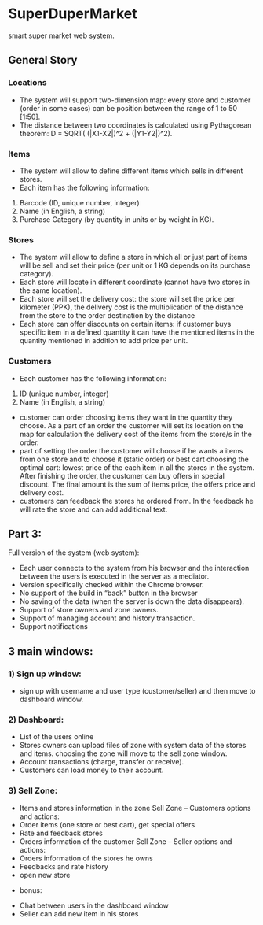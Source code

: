 # SuperDuperMarket
smart super market web system.


## General Story
### Locations
- The system will support two-dimension map: every store and customer (order in some cases) can be position between the range of 1 to 50 [1:50].
- The distance between two coordinates is calculated using Pythagorean theorem: D = SQRT( (|X1-X2|)^2 + (|Y1-Y2|)^2).
### Items
- The system will allow to define different items which sells in different stores.
- Each item has the following information:
1) Barcode (ID, unique number, integer)
2) Name (in English, a string)
3) Purchase Category (by quantity in units or by weight in KG).
### Stores
- The system will allow to define a store in which all or just part of items will be sell and set their price (per unit or 1 KG depends on its purchase category).
- Each store will locate in different coordinate (cannot have two stores in the same location).
- Each store will set the delivery cost: the store will set the price per kilometer (PPK), the delivery cost is the multiplication of the distance from the store to the order destination by the distance
- Each store can offer discounts on certain items: if customer buys specific item in a defined quantity it can have the mentioned items in the quantity mentioned in addition to add price per unit.
### Customers
- Each customer has the following information:
1) ID (unique number, integer)
2) Name (in English, a string)
- customer can order choosing items they want in the quantity they choose. As a part of an order the customer will set its location on the map for calculation the delivery cost of the items from the store/s in the order.
- part of setting the order the customer will choose if he wants a items from one store and to choose it (static order) or best cart choosing the optimal cart: lowest price of the each item in all the stores in the system. After finishing the order, the customer can buy offers in special discount. The final amount is the sum of  items price, the offers price and delivery cost.
- customers can feedback the stores he ordered from. In the feedback he will rate the store and can add additional text.

## Part 3:
Full version of the system (web system):
- Each user connects to the system from his browser and the interaction between the users is executed in the server as a mediator.
- Version specifically checked within the Chrome browser.
- No support of the build in “back” button in the browser
- No saving of the data (when the server is down the data disappears).
- Support of store owners and zone owners.
- Support of managing account and history transaction.
- Support notifications

## 3 main windows:
### 1)	Sign up window: 
- sign up with username and user type (customer/seller) and then move to dashboard window.
### 2)	Dashboard:
- List of the users online
- Stores owners can upload files of zone with system data of the stores and items. choosing the zone will move to the sell zone window.
- Account transactions (charge, transfer or receive).
- Customers can load money to their account.
### 3) Sell Zone:
- Items and stores information in the zone
Sell Zone – Customers options and actions:
- Order items (one store or best cart), get special offers
- Rate and feedback stores
- Orders information of the customer
Sell Zone – Seller options and actions:
- Orders information of the stores he owns 
- Feedbacks and rate history
- open new store

* bonus:
- Chat between users in the dashboard window
- Seller can add new item in his stores 


